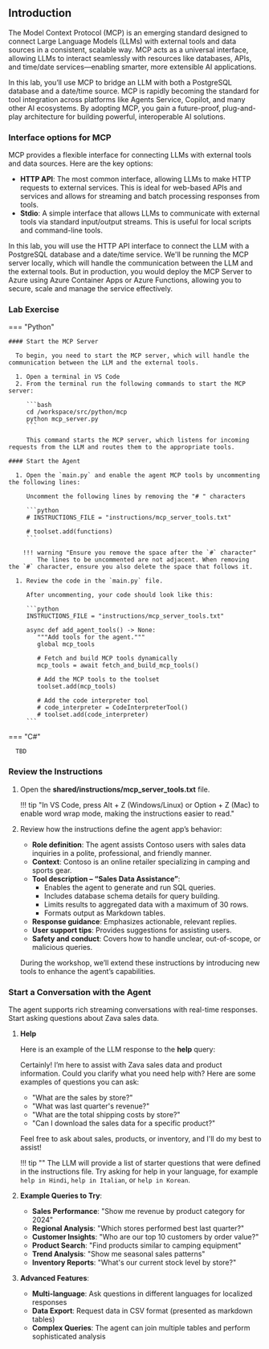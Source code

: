 ## Introduction

The Model Context Protocol (MCP) is an emerging standard designed to connect Large Language Models (LLMs) with external tools and data sources in a consistent, scalable way. MCP acts as a universal interface, allowing LLMs to interact seamlessly with resources like databases, APIs, and time/date services—enabling smarter, more extensible AI applications.

In this lab, you’ll use MCP to bridge an LLM with both a PostgreSQL database and a date/time source. MCP is rapidly becoming the standard for tool integration across platforms like Agents Service, Copilot, and many other AI ecosystems. By adopting MCP, you gain a future-proof, plug-and-play architecture for building powerful, interoperable AI solutions.

### Interface options for MCP

MCP provides a flexible interface for connecting LLMs with external tools and data sources. Here are the key options:

- **HTTP API**: The most common interface, allowing LLMs to make HTTP requests to external services. This is ideal for web-based APIs and services and allows for streaming and batch processing responses from tools.
- **Stdio**: A simple interface that allows LLMs to communicate with external tools via standard input/output streams. This is useful for local scripts and command-line tools.

In this lab, you will use the HTTP API interface to connect the LLM with a PostgreSQL database and a date/time service. We'll be running the MCP server locally, which will handle the communication between the LLM and the external tools. But in production, you would deploy the MCP Server to Azure using Azure Container Apps or Azure Functions, allowing you to secure, scale and manage the service effectively.

### Lab Exercise

=== "Python"

    #### Start the MCP Server

      To begin, you need to start the MCP server, which will handle the communication between the LLM and the external tools. 
      
      1. Open a terminal in VS Code
      2. From the terminal run the following commands to start the MCP server:

         ```bash
         cd /workspace/src/python/mcp
         python mcp_server.py
         ```

         This command starts the MCP server, which listens for incoming requests from the LLM and routes them to the appropriate tools.

    #### Start the Agent

      1. Open the `main.py` and enable the agent MCP tools by uncommenting the following lines:

         Uncomment the following lines by removing the "# " characters

         ```python
         # INSTRUCTIONS_FILE = "instructions/mcp_server_tools.txt"

         # toolset.add(functions)
         ```

        !!! warning "Ensure you remove the space after the `#` character"
            The lines to be uncommented are not adjacent. When removing the `#` character, ensure you also delete the space that follows it.

      1. Review the code in the `main.py` file.

         After uncommenting, your code should look like this:

         ```python
         INSTRUCTIONS_FILE = "instructions/mcp_server_tools.txt"

         async def add_agent_tools() -> None:
            """Add tools for the agent."""
            global mcp_tools

            # Fetch and build MCP tools dynamically
            mcp_tools = await fetch_and_build_mcp_tools()

            # Add the MCP tools to the toolset
            toolset.add(mcp_tools)

            # Add the code interpreter tool
            # code_interpreter = CodeInterpreterTool()
            # toolset.add(code_interpreter)
         ```

=== "C#"

      TBD

### Review the Instructions

 1. Open the **shared/instructions/mcp_server_tools.txt** file.

    !!! tip "In VS Code, press Alt + Z (Windows/Linux) or Option + Z (Mac) to enable word wrap mode, making the instructions easier to read."

 2. Review how the instructions define the agent app’s behavior:

     - **Role definition**: The agent assists Contoso users with sales data inquiries in a polite, professional, and friendly manner.
     - **Context**: Contoso is an online retailer specializing in camping and sports gear.
     - **Tool description – “Sales Data Assistance”**:
         - Enables the agent to generate and run SQL queries.
         - Includes database schema details for query building.
         - Limits results to aggregated data with a maximum of 30 rows.
         - Formats output as Markdown tables.
     - **Response guidance**: Emphasizes actionable, relevant replies.
     - **User support tips**: Provides suggestions for assisting users.
     - **Safety and conduct**: Covers how to handle unclear, out-of-scope, or malicious queries.

     During the workshop, we’ll extend these instructions by introducing new tools to enhance the agent’s capabilities.

### Start a Conversation with the Agent

The agent supports rich streaming conversations with real-time responses. Start asking questions about Zava sales data.

1. **Help**

      Here is an example of the LLM response to the **help** query:

      Certainly! I’m here to assist with Zava sales data and product information. Could you clarify what you need help with? Here are some examples of questions you can ask:

      - "What are the sales by store?"
      - "What was last quarter's revenue?"
      - "What are the total shipping costs by store?"
      - "Can I download the sales data for a specific product?"

      Feel free to ask about sales, products, or inventory, and I'll do my best to assist!

    !!! tip ""
         The LLM will provide a list of starter questions that were defined in the instructions file. Try asking for help in your language, for example `help in Hindi`, `help in Italian`, or `help in Korean`.

2. **Example Queries to Try**:

      - **Sales Performance**: "Show me revenue by product category for 2024"
      - **Regional Analysis**: "Which stores performed best last quarter?"
      - **Customer Insights**: "Who are our top 10 customers by order value?"
      - **Product Search**: "Find products similar to camping equipment"
      - **Trend Analysis**: "Show me seasonal sales patterns"
      - **Inventory Reports**: "What's our current stock level by store?"

3. **Advanced Features**:

      - **Multi-language**: Ask questions in different languages for localized responses
      - **Data Export**: Request data in CSV format (presented as markdown tables)
      - **Complex Queries**: The agent can join multiple tables and perform sophisticated analysis
